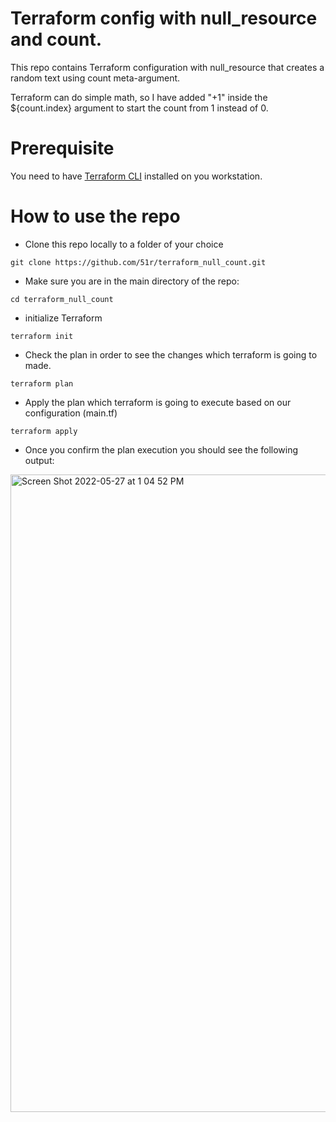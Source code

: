 # Terraform config with null_resource and count.

This repo contains Terraform configuration with null_resource that creates a random text using count meta-argument.

Terraform can do simple math, so I have added "+1" inside the ${count.index} argument to start the count from 1 instead of 0.

# Prerequisite
You need to have [Terraform CLI](https://learn.hashicorp.com/tutorials/terraform/install-cli) installed on you workstation. 

# How to use the repo

* Clone this repo locally to a folder of your choice
```
git clone https://github.com/51r/terraform_null_count.git
```

* Make sure you are in the main directory of the repo:
```
cd terraform_null_count
```

* initialize Terraform  
```
terraform init
```

* Check the plan in order to see the changes which terraform is going to made.
```
terraform plan
```

* Apply the plan which terraform is going to execute based on our configuration (main.tf)
```
terraform apply
```

* Once you confirm the plan execution you should see the following output:
<img width="1020" alt="Screen Shot 2022-05-27 at 1 04 52 PM" src="https://user-images.githubusercontent.com/52199951/170678686-c7e81475-fb7f-44d1-abee-0ed8941184bb.png">
